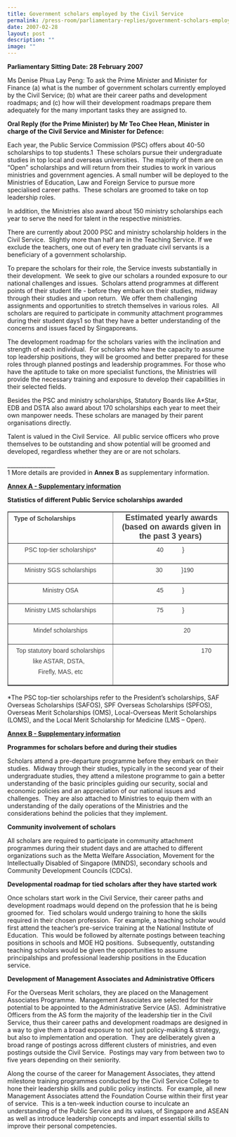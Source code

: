 ```yaml
---
title: Government scholars employed by the Civil Service
permalink: /press-room/parliamentary-replies/government-scholars-employed-by-the-civil-service/
date: 2007-02-28
layout: post
description: ""
image: ""
---
```


**Parliamentary Sitting Date: 28 February 2007**

Ms Denise Phua Lay Peng: To ask the Prime Minister and Minister for Finance (a) what is the number of government scholars currently employed by the Civil Service; (b) what are their career paths and development roadmaps; and (c) how will their development roadmaps prepare them adequately for the many important tasks they are assigned to.

**Oral Reply (for the Prime Minister) by Mr Teo Chee Hean, Minister in charge of the Civil Service and Minister for Defence:**

Each year, the Public Service Commission (PSC) offers about 40-50 scholarships to top students.1  These scholars pursue their undergraduate studies in top local and overseas universities.  The majority of them are on “Open” scholarships and will return from their studies to work in various ministries and government agencies. A small number will be deployed to the Ministries of Education, Law and Foreign Service to pursue more specialised career paths.  These scholars are groomed to take on top leadership roles.  

In addition, the Ministries also award about 150 ministry scholarships each year to serve the need for talent in the respective ministries.  

There are currently about 2000 PSC and ministry scholarship holders in the Civil Service.  Slightly more than half are in the Teaching Service. If we exclude the teachers, one out of every ten graduate civil servants is a beneficiary of a government scholarship. 

To prepare the scholars for their role, the Service invests substantially in their development.  We seek to give our scholars a rounded exposure to our national challenges and issues.  Scholars attend programmes at different points of their student life - before they embark on their studies, midway through their studies and upon return.  We offer them challenging assignments and opportunities to stretch themselves in various roles.  All scholars are required to participate in community attachment programmes during their student days1 so that they have a better understanding of the concerns and issues faced by Singaporeans.

The development roadmap for the scholars varies with the inclination and strength of each individual.  For scholars who have the capacity to assume top leadership positions, they will be groomed and better prepared for these roles through planned postings and leadership programmes. For those who have the aptitude to take on more specialist functions, the Ministries will provide the necessary training and exposure to develop their capabilities in their selected fields.

Besides the PSC and ministry scholarships, Statutory Boards like A\*Star, EDB and DSTA also award about 170 scholarships each year to meet their own manpower needs. These scholars are managed by their parent organisations directly. 

Talent is valued in the Civil Service.  All public service officers who prove themselves to be outstanding and show potential will be groomed and developed, regardless whether they are or are not scholars.

\_\_\_\_\_\_\_\_\_\_\_\_\_\_\_\_\_  
1 More details are provided in **Annex B** as supplementary information.

<u>**Annex A - Supplementary information**</u>

**Statistics of different Public Service scholarships awarded**

<table cellspacing="0" cellpadding="0" width="588" border="1" style="font-style: normal; font-variant-caps: normal; font-weight: 400; letter-spacing: normal; orphans: auto; text-align: start; text-transform: none; white-space: normal; widows: auto; word-spacing: 0px; -webkit-text-size-adjust: auto; -webkit-text-stroke-width: 0px; text-decoration: none; box-sizing: border-box; vertical-align: top; caret-color: rgb(63, 63, 63); color: rgb(63, 63, 63); font-family: &quot;DM Sans&quot;, sans-serif; font-size: 18px;"><tbody style="box-sizing: border-box; vertical-align: top;"><tr style="box-sizing: border-box; vertical-align: top;"><td valign="top" style="box-sizing: border-box; vertical-align: top; width: 300px;"><p style="box-sizing: border-box; vertical-align: top; margin-top: 0px; font-size: 0.875rem; line-height: 1.71429em; margin-bottom: 1em;"><strong style="box-sizing: border-box; vertical-align: top;">&nbsp;Type of Scholarships</strong></p></td><td valign="top" style="box-sizing: border-box; vertical-align: top; text-align: center; width: 288px;"><strong style="box-sizing: border-box; vertical-align: top;">&nbsp;Estimated yearly awards<br style="box-sizing: border-box; vertical-align: top;"></strong><strong style="box-sizing: border-box; vertical-align: top;">&nbsp;(based on awards given in the past 3 years)</strong></td></tr><tr style="box-sizing: border-box; vertical-align: top;"><td valign="top" style="box-sizing: border-box; vertical-align: top; width: 300px;"><p style="box-sizing: border-box; vertical-align: top; margin-top: 0px; font-size: 0.875rem; line-height: 1.71429em; margin-bottom: 1em; text-align: center;">PSC top-tier scholarships*</p></td><td valign="top" style="box-sizing: border-box; vertical-align: top; width: 288px;"><p style="box-sizing: border-box; vertical-align: top; margin-top: 0px; font-size: 0.875rem; line-height: 1.71429em; margin-bottom: 1em; text-align: center;">40&nbsp;&nbsp;&nbsp;&nbsp;&nbsp;&nbsp;&nbsp;&nbsp;&nbsp;&nbsp; }</p></td></tr><tr style="box-sizing: border-box; vertical-align: top;"><td valign="top" style="box-sizing: border-box; vertical-align: top; width: 300px;"><p style="box-sizing: border-box; vertical-align: top; margin-top: 0px; font-size: 0.875rem; line-height: 1.71429em; margin-bottom: 1em; text-align: center;">Ministry SGS scholarships</p></td><td valign="top" style="box-sizing: border-box; vertical-align: top; width: 288px;"><p style="box-sizing: border-box; vertical-align: top; margin-top: 0px; font-size: 0.875rem; line-height: 1.71429em; margin-bottom: 1em; text-align: center;">&nbsp;&nbsp;&nbsp;&nbsp; 30&nbsp;&nbsp;&nbsp;&nbsp; &nbsp;&nbsp;&nbsp;&nbsp;&nbsp; }190</p></td></tr><tr style="box-sizing: border-box; vertical-align: top;"><td valign="top" style="box-sizing: border-box; vertical-align: top; width: 300px;"><p style="box-sizing: border-box; vertical-align: top; margin-top: 0px; font-size: 0.875rem; line-height: 1.71429em; margin-bottom: 1em; text-align: center;">Ministry OSA</p></td><td valign="top" style="box-sizing: border-box; vertical-align: top; width: 288px;"><p style="box-sizing: border-box; vertical-align: top; margin-top: 0px; font-size: 0.875rem; line-height: 1.71429em; margin-bottom: 1em; text-align: center;">45&nbsp;&nbsp;&nbsp;&nbsp;&nbsp;&nbsp;&nbsp;&nbsp;&nbsp;&nbsp; }</p></td></tr><tr style="box-sizing: border-box; vertical-align: top;"><td valign="top" style="box-sizing: border-box; vertical-align: top; width: 300px;"><p style="box-sizing: border-box; vertical-align: top; margin-top: 0px; font-size: 0.875rem; line-height: 1.71429em; margin-bottom: 1em; text-align: center;">Ministry LMS scholarships</p></td><td valign="top" style="box-sizing: border-box; vertical-align: top; width: 288px;"><p style="box-sizing: border-box; vertical-align: top; margin-top: 0px; font-size: 0.875rem; line-height: 1.71429em; margin-bottom: 1em; text-align: center;">75&nbsp;&nbsp;&nbsp;&nbsp;&nbsp;&nbsp;&nbsp;&nbsp;&nbsp;&nbsp; }</p></td></tr><tr style="box-sizing: border-box; vertical-align: top;"><td valign="top" style="box-sizing: border-box; vertical-align: top; width: 300px;"><p style="box-sizing: border-box; vertical-align: top; margin-top: 0px; font-size: 0.875rem; line-height: 1.71429em; margin-bottom: 1em; text-align: center;">Mindef scholarships</p></td><td valign="top" style="box-sizing: border-box; vertical-align: top; width: 288px;"><p style="box-sizing: border-box; vertical-align: top; margin-top: 0px; font-size: 0.875rem; line-height: 1.71429em; margin-bottom: 1em;">&nbsp;&nbsp;&nbsp;&nbsp;&nbsp;&nbsp;&nbsp;&nbsp;&nbsp;&nbsp;&nbsp;&nbsp;&nbsp;&nbsp;&nbsp;&nbsp;&nbsp;&nbsp;&nbsp;&nbsp;&nbsp;&nbsp;&nbsp;&nbsp;&nbsp;&nbsp;&nbsp;&nbsp;&nbsp;&nbsp;&nbsp;&nbsp;&nbsp;&nbsp;&nbsp;&nbsp;&nbsp;&nbsp; 20</p></td></tr><tr style="box-sizing: border-box; vertical-align: top;"><td valign="top" style="box-sizing: border-box; vertical-align: top; width: 300px;"><p style="box-sizing: border-box; vertical-align: top; margin-top: 0px; font-size: 0.875rem; line-height: 1.71429em; margin-bottom: 1em; text-align: center;">Top statutory board scholarships like ASTAR, DSTA,&nbsp;&nbsp;<br style="box-sizing: border-box; vertical-align: top;">Firefly, MAS, etc</p></td><td valign="top" style="box-sizing: border-box; vertical-align: top; width: 288px;"><p style="box-sizing: border-box; vertical-align: top; margin-top: 0px; font-size: 0.875rem; line-height: 1.71429em; margin-bottom: 1em; margin-left: 40px;">&nbsp;&nbsp;&nbsp;&nbsp;&nbsp;&nbsp;&nbsp;&nbsp;&nbsp;&nbsp;&nbsp;&nbsp;&nbsp;&nbsp;&nbsp;&nbsp;&nbsp;&nbsp;&nbsp;&nbsp;&nbsp;&nbsp;&nbsp;&nbsp;&nbsp;&nbsp;&nbsp;&nbsp;&nbsp;&nbsp;&nbsp;&nbsp;&nbsp;&nbsp;&nbsp;&nbsp;&nbsp;&nbsp; 170&nbsp;</p></td></tr></tbody></table>

\*The PSC top-tier scholarships refer to the President’s scholarships, SAF Overseas Scholarships (SAFOS), SPF Overseas Scholarships (SPFOS), Overseas Merit Scholarships (OMS), Local-Overseas Merit Scholarships (LOMS), and the Local Merit Scholarship for Medicine (LMS – Open).  

<u>**Annex B - Supplementary information**</u>

**Programmes for scholars before and during their studies**

Scholars attend a pre-departure programme before they embark on their studies.  Midway through their studies, typically in the second year of their undergraduate studies, they attend a milestone programme to gain a better understanding of the basic principles guiding our security, social and economic policies and an appreciation of our national issues and challenges.  They are also attached to Ministries to equip them with an understanding of the daily operations of the Ministries and the considerations behind the policies that they implement.

**Community involvement of scholars**

All scholars are required to participate in community attachment programmes during their student days and are attached to different organizations such as the Metta Welfare Association, Movement for the Intellectually Disabled of Singapore (MINDS), secondary schools and Community Development Councils (CDCs).

**Developmental roadmap for tied scholars after they have started work**

Once scholars start work in the Civil Service, their career paths and development roadmaps would depend on the profession that he is being groomed for.  Tied scholars would undergo training to hone the skills required in their chosen profession.  For example, a teaching scholar would first attend the teacher’s pre-service training at the National Institute of Education.  This would be followed by alternate postings between teaching positions in schools and MOE HQ positions.  Subsequently, outstanding teaching scholars would be given the opportunities to assume principalships and professional leadership positions in the Education service.

**Development of Management Associates and Administrative Officers**

For the Overseas Merit scholars, they are placed on the Management Associates Programme.  Management Associates are selected for their potential to be appointed to the Administrative Service (AS).  Administrative Officers from the AS form the majority of the leadership tier in the Civil Service, thus their career paths and development roadmaps are designed in a way to give them a broad exposure to not just policy-making & strategy, but also to implementation and operation.  They are deliberately given a broad range of postings across different clusters of ministries, and even postings outside the Civil Service.  Postings may vary from between two to five years depending on their seniority. 

Along the course of the career for Management Associates, they attend milestone training programmes conducted by the Civil Service College to hone their leadership skills and public policy instincts.  For example, all new Management Associates attend the Foundation Course within their first year of service.  This is a ten-week induction course to inculcate an understanding of the Public Service and its values, of Singapore and ASEAN as well as introduce leadership concepts and impart essential skills to improve their personal competencies.